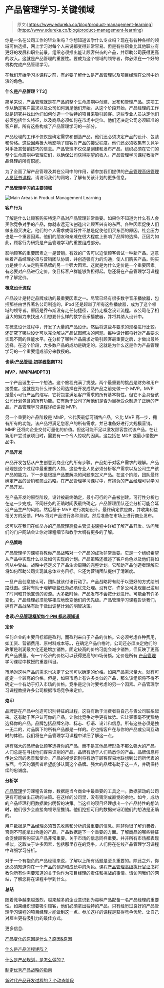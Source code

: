 # 产品管理学习-关键领域

> 原文:[https://www.edureka.co/blog/product-management-learning](https://www.edureka.co/blog/product-management-learning)

你是一名在公司工作的毕业生吗？你想知道该学什么专业吗？现在有各种各样的领域可供选择，网上学习对每个人来说都变得非常容易。但是有些职业比其他职业有更好的发展和职业前景。组织必须推出能让顾客兴奋的产品，并帮助公司获得更高的收入。这就是产品管理的重要性。要成为这个领域的领导者，你必须在一个好的机构完成产品管理学习。

在我们开始学习本课程之前，有必要了解什么是产品管理以及项目经理在公司中扮演的角色。

**什么是产品管理？T3】**

简单来说，产品管理就是在产品的整个生命周期中创建、发布和管理产品。这项工作从确定客户需求以及公司如何满足他们开始。从这个阶段开始，产品经理的工作就是研究并找出他们如何创造一个独特的项目来吸引顾客。这些专业人员决定他们必须包括什么特征，以及商品必须如何在市场中定位。他们还决定公司必须瞄准的客户群。所有这些构成了产品管理学习的一部分。

产品经理的工作不仅仅是确定需求和创造产品。他们还必须决定产品的设计、包装和价格。这些因素极大地影响了顾客对产品的接受程度。他们还必须收集有关竞争对手及其营销技巧的信息。产品管理不仅仅是创建和发布产品。组织必须在它们的整个生命周期中管理它们，以确保公司获得期望的收入。产品管理学习课程教授产品经理的所有职能。

为了全面了解产品管理及其在公司中的作用，请参加我们提供的[产品管理高级管理人员证书课程](https://www.edureka.co/highered/advanced-executive-program-in-product-management-iitg)。请访问我们的网站，了解有关该计划的更多信息。

**产品管理学习的主要领域**

![Main Areas in Product Management Learning ](../Images/b7a16182faa7e41b03fbbf890af8ced2.png)

**客户行为**

了解是什么让顾客购买特定产品对产品管理非常重要。如果你不知道为什么有人会买你竞争对手的产品，你就永远无法创造出让顾客兴奋的东西。各种因素促使人们做出购买决定。他们的个人需求或偏好并不总是促使他们买东西的原因。社会压力也是一个重要因素。他们的朋友和亲戚在很大程度上影响了品牌的选择。正因为如此，顾客行为研究是产品管理学习的重要组成部分。

影响顾客的重要因素之一是营销。有效的广告可以迫使顾客尝试一种新产品。这意味着产品经理必须与营销团队协调，并创造强有力的沟通，使人们购买产品。购买力是使个人决定购买品牌的另一个强大因素。这就是为什么定价是一个重要因素。有必要对产品进行定价，使目标客户群能够负担得起。您还将在产品管理学习课程中了解定价。

**概念设计流程**

产品设计是特定品牌成功的最重要因素之一。尽管已经有很多数字音乐播放器，包括那些由世界著名公司制造的，iPod 还是超越了所有这些播放器，成为了这个领域的领导者。原因是乔布斯没有走任何捷径，坚持走概念设计流程。该公司花了相当大的努力来找出人们想要什么样的数字音乐播放器，并将其纳入设计中。

在概念设计过程中，开发了大量的产品设计。然后将这些与要求的规格进行比较。还研究了哪些设计可以完全解决产品试图解决的问题。每种设计都将针对产品要求实现不同的性能水平。在分析了哪种产品需求对吸引顾客最重要之后，才做出最终选择。在这个阶段，大多数产品的成功是确定的。这就是为什么这是作为产品管理学习的一个重要组成部分来教授的。

**也读:[产品管理:初学者指南](https://www.edureka.co/blog/product-management/)T3】**

**MVP，MMP&MDPT3】**

一个产品诞生于一个想法。这个旅程充满了挑战。两个最重要的挑战是财务和用户接受度。这就是为什么许多公司选择在开发成熟产品之前先做一个 MVP。MVP 是最小可行产品的缩写，它将包含满足客户需求的所有基本特性。但它不会具备该公司计划包含的所有功能。它有助于公司了解他们是否为目标受众制造了正确的产品。产品管理学习课程详细讲授 MVP。

另一个重要的产品阶段是 MMP。它代表最低可销售产品。它比 MVP 高一步，拥有所有的功能。该产品将满足您客户的所有需求，并已准备好进行大规模营销。MMP 还将向企业交付可量化的价值。但这可能不足以激发顾客尝试该产品。在让新用户尝试该项目时，需要有一个令人惊叹的因素。这包括在 MDP 或最小愉悦产品中。

**产品开发**

产品开发包括从产生创意到商业化的所有步骤。产品始于对客户需求的理解。产品经理是这个过程中最重要的人物。这些专业人员必须分析客户需求以及公司生产该产品的能力。下一步是根据产品要解决的问题来定义产品。在这个阶段，团队最终确定产品的营销和商业策略。在产品管理学习课程中，有抱负的产品经理可以学习产品开发。

在产品开发的原型阶段，设计被最终确定，最小可行的产品被创建。可行性分析也在这一步完成，不同任务的正确时间表最终确定。产品管理团队还会分析可能会延迟产品生产的风险。然后基于 MVP 进行初始设计。最终确定供应商，并收集利益相关方的反馈。PMs 将对产品进行各种测试，然后准备在市场上进行商业发布。

您可以在我们在线举办的[产品管理高级主管证书课程](https://www.edureka.co/highered/advanced-executive-program-in-product-management-iitg)中详细了解产品开发。访问我们的门户网站会让你对课程细节和教学大纲有更多的了解。

**产品策略**

产品管理学习课程将教你产品战略对一个产品的成功非常重要。它是一个组织希望从产品中实现什么以及如何实现的计划。产品策略还概述了客户角色以及他们将如何从中受益。战略中还定义了产品生命周期的完整计划。它帮助产品创造者理解它将如何帮助公司实现其总体业务目标。它还为营销团队提供了清晰度。

一旦产品创意被认可，团队就该付诸行动了。产品战略将有助于以更好的方式绘制路线图。这将有助于理解哪些任务必须优先处理。没有它，许多公司发现自己滥用了时间和其他宝贵的资源。大多数时候，产品发布不会按计划进行。可能会有许多变化，产品经理必须能够相应地改变他们的优先级。产品管理学习课程告诉我们，拥有产品战略有助于做出调整计划的明智决策。

**也读:[产品管理框架每个 PM 都必须知道](https://www.edureka.co/blog/product-management-frameworks)**

**定价**

任何企业的主要目标都是盈利，而盈利来自于产品的价格。它必须考虑各种费用，如工资、营销费用、原材料成本等。，在确定产品价格时。公司还必须决定他们的政策是利润最大化还是增加销售。固定较高的价格可能会减少销售，但反映了更高的产品质量。有一个经济的价格可以获得更高的市场份额。定价是所有 [产品管理](https://www.edureka.co/blog/how-to-become-a-better-product-manager-top-10-tips/)学习课程中教授的重要科目。

市场对这种产品的需求也决定了公司可以确定的价格。如果产品需求量大，就有可能定一个较高的价格。但是，如果市场上有许多类似的产品，那么该组织将不得不确定一个有助于打入市场的价格。竞争是定价时要考虑的另一个因素。产品管理学习课程教授许多公司根据市场竞争来定价。

**烙印**

品牌是在产品中创造可识别特征的过程，这将有助于消费者将自己与贵公司联系起来。这有助于客户认可你的产品，让你比竞争对手更有优势。它让买家毫不犹豫地选择你的产品。品牌包括品牌名称、标志、标语、设计和信息。所有这些必须是独一无二的，对品牌下的所有产品都是一样的。它也指客户在与你的产品或公司互动时的体验。我们将在产品管理学习课程中详细了解这一点。

拥有强大的品牌会让顾客选择你的产品，而不是其他品牌形象不那么强大的产品。人们总是在寻找他们容易识别的产品。品牌有助于人们熟悉你的产品。品牌信息将传达公司的愿景和使命。产品的视觉识别将有助于顾客容易地联想到公司所代表的东西。今天的消费者希望能够认同这个品牌。强大的品牌有助于这一点，并确保持续的忠诚度。

**分析学**

[产品管理](https://www.edureka.co/blog/product-management/)学习课程告诉你，数据是当今商业中最重要的工具之一。数据驱动的公司更有可能做出正确的决策。在这样的公司里，没有猜测或直觉的余地。如今，成功的产品经理利用数据做出明智的决策。当这样的项目经理想出一个产品特性的想法时，他们很少会直接向领导层推销。他们挖掘可用的数据来证明他们的想法是正确的。

用户数据是产品经理必须首先收集和分析的最重要的信息。除非你很了解消费者，否则不可能拿出合适的产品。产品数据是下一个重要的方面。了解商品的哪些特征会促使顾客购买该产品非常重要。关于市场的信息同样重要。并非所有市场都表现相似。这取决于许多因素，包括那里存在的竞争。人们将在在线产品管理学习课程中详细学习分析。

对于一个有抱负的产品经理来说，了解以上所有话题是至关重要的。除此之外，你还必须知道你在一个产品的创造和成长中的角色。课程[产品管理高级执行官证书](https://www.edureka.co/highered/advanced-executive-program-in-product-management-iitg)将教你所有你需要知道的关于你作为项目经理的责任和挑战的事情。请访问我们的网站，了解您将在课程中学到什么。

**总结**

随着竞争越来越激烈，越来越多的企业意识到为每种产品配备一名产品经理的重要性。如果组织想要吸引顾客，他们必须拿出独特的产品。只有经历过良好的产品管理学习课程的项目经理才能做到这一点。参加这样的课程是获得竞争优势、让自己对雇主更有吸引力的最佳方式。

更多信息:

[产品变化的原因是什么？原因&原因](https://www.edureka.co/blog/what-are-the-reasons-of-variations-in-product-causes-reasons/)

[什么是产品流程矩阵？](https://www.edureka.co/blog/what-is-the-product-process-matrix/)

[什么是产品规划，是怎么做的？](https://www.edureka.co/blog/what-is-product-planning-and-how-is-it-done/)

[制定优秀产品战略的指南](https://www.edureka.co/blog/how-to-formulate-an-excellent-product-strategy/)

[新时代产品开发过程的 7 个动态阶段](https://www.edureka.co/blog/dynamic-stages-of-the-new-age-product-development-process/)